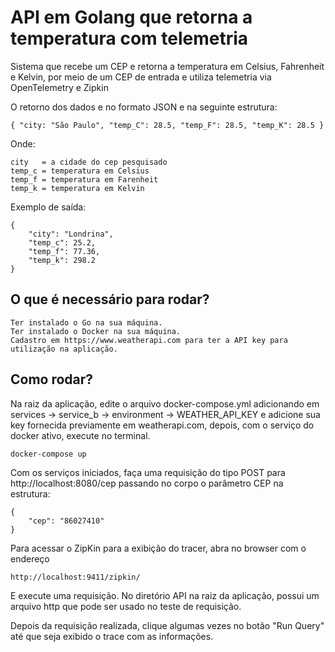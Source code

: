 # API em Golang que retorna a temperatura com telemetria

Sistema que recebe um CEP e retorna a temperatura em Celsius, Fahrenheit e Kelvin, por meio de um CEP de entrada e utiliza telemetria via OpenTelemetry e Zipkin

O retorno dos dados e no formato JSON e na seguinte estrutura:
```
{ "city: "São Paulo", "temp_C": 28.5, "temp_F": 28.5, "temp_K": 28.5 }
```

Onde:

```
city   = a cidade do cep pesquisado 
temp_c = temperatura em Celsius
temp_f = temperatura em Farenheit
temp_k = temperatura em Kelvin
```

Exemplo de saída:
```
{
    "city": "Londrina",
    "temp_c": 25.2,
    "temp_f": 77.36,
    "temp_k": 298.2
}
```

## O que é necessário para rodar?

```
Ter instalado o Go na sua máquina.
Ter instalado o Docker na sua máquina.
Cadastro em https://www.weatherapi.com para ter a API key para utilização na aplicação.
```


## Como rodar?

Na raiz da aplicação, edite o arquivo docker-compose.yml adicionando em services -> service_b -> environment -> WEATHER_API_KEY e adicione sua key fornecida previamente em weatherapi.com, depois, com o serviço do docker ativo, execute no terminal.

```
docker-compose up
```

Com os serviços iniciados, faça uma requisição do tipo POST para http://localhost:8080/cep passando no corpo o parâmetro CEP na estrutura:

```
{
    "cep": "86027410"
}
```

Para acessar o ZipKin para a exibição do tracer, abra no browser com o endereço 

```
http://localhost:9411/zipkin/
```

E execute uma requisição.
No diretório API na raiz da aplicação, possui um arquivo http que pode ser usado no teste de requisição.

Depois da requisição realizada, clique algumas vezes no botão "Run Query" até que seja exibido o trace com as informações.


